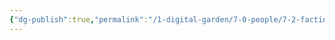 ```yaml
---
{"dg-publish":true,"permalink":"/1-digital-garden/7-0-people/7-2-factions/7-9-hogwarts-valley-residents/"}
---
```


